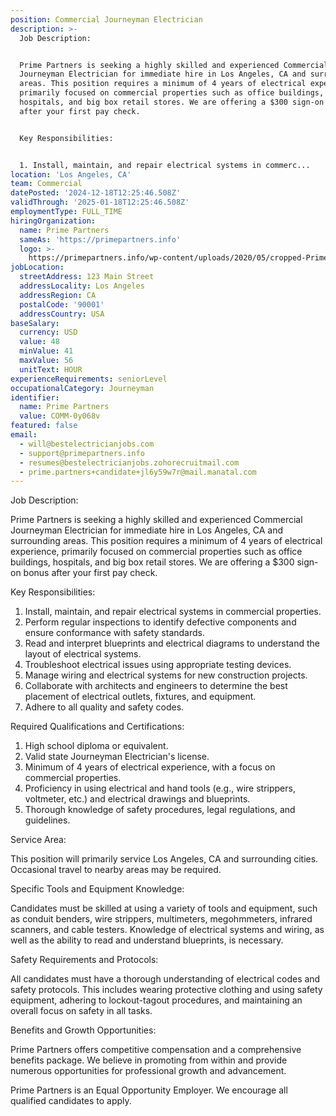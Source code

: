 ```yaml
---
position: Commercial Journeyman Electrician
description: >-
  Job Description:


  Prime Partners is seeking a highly skilled and experienced Commercial
  Journeyman Electrician for immediate hire in Los Angeles, CA and surrounding
  areas. This position requires a minimum of 4 years of electrical experience,
  primarily focused on commercial properties such as office buildings,
  hospitals, and big box retail stores. We are offering a $300 sign-on bonus
  after your first pay check.


  Key Responsibilities:


  1. Install, maintain, and repair electrical systems in commerc...
location: 'Los Angeles, CA'
team: Commercial
datePosted: '2024-12-18T12:25:46.508Z'
validThrough: '2025-01-18T12:25:46.508Z'
employmentType: FULL_TIME
hiringOrganization:
  name: Prime Partners
  sameAs: 'https://primepartners.info'
  logo: >-
    https://primepartners.info/wp-content/uploads/2020/05/cropped-Prime-Partners-Logo-NO-BG-1-1.png
jobLocation:
  streetAddress: 123 Main Street
  addressLocality: Los Angeles
  addressRegion: CA
  postalCode: '90001'
  addressCountry: USA
baseSalary:
  currency: USD
  value: 48
  minValue: 41
  maxValue: 56
  unitText: HOUR
experienceRequirements: seniorLevel
occupationalCategory: Journeyman
identifier:
  name: Prime Partners
  value: COMM-0y068v
featured: false
email:
  - will@bestelectricianjobs.com
  - support@primepartners.info
  - resumes@bestelectricianjobs.zohorecruitmail.com
  - prime.partners+candidate+jl6y59w7r@mail.manatal.com
---
```




Job Description:

Prime Partners is seeking a highly skilled and experienced Commercial Journeyman Electrician for immediate hire in Los Angeles, CA and surrounding areas. This position requires a minimum of 4 years of electrical experience, primarily focused on commercial properties such as office buildings, hospitals, and big box retail stores. We are offering a $300 sign-on bonus after your first pay check.

Key Responsibilities:

1. Install, maintain, and repair electrical systems in commercial properties.
2. Perform regular inspections to identify defective components and ensure conformance with safety standards.
3. Read and interpret blueprints and electrical diagrams to understand the layout of electrical systems.
4. Troubleshoot electrical issues using appropriate testing devices.
5. Manage wiring and electrical systems for new construction projects.
6. Collaborate with architects and engineers to determine the best placement of electrical outlets, fixtures, and equipment.
7. Adhere to all quality and safety codes.

Required Qualifications and Certifications:

1. High school diploma or equivalent.
2. Valid state Journeyman Electrician's license.
3. Minimum of 4 years of electrical experience, with a focus on commercial properties.
4. Proficiency in using electrical and hand tools (e.g., wire strippers, voltmeter, etc.) and electrical drawings and blueprints.
5. Thorough knowledge of safety procedures, legal regulations, and guidelines.

Service Area:

This position will primarily service Los Angeles, CA and surrounding cities. Occasional travel to nearby areas may be required.

Specific Tools and Equipment Knowledge:

Candidates must be skilled at using a variety of tools and equipment, such as conduit benders, wire strippers, multimeters, megohmmeters, infrared scanners, and cable testers. Knowledge of electrical systems and wiring, as well as the ability to read and understand blueprints, is necessary.

Safety Requirements and Protocols:

All candidates must have a thorough understanding of electrical codes and safety protocols. This includes wearing protective clothing and using safety equipment, adhering to lockout-tagout procedures, and maintaining an overall focus on safety in all tasks.

Benefits and Growth Opportunities:

Prime Partners offers competitive compensation and a comprehensive benefits package. We believe in promoting from within and provide numerous opportunities for professional growth and advancement.

Prime Partners is an Equal Opportunity Employer. We encourage all qualified candidates to apply.
